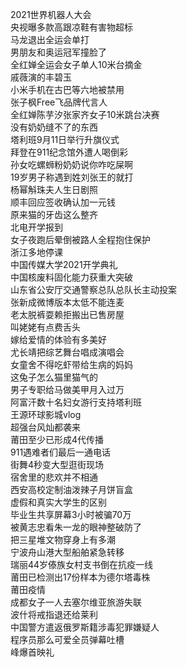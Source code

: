 2021世界机器人大会  
央视曝多款高跟凉鞋有害物超标  
马龙退出全运会单打  
男朋友和奥运冠军撞脸了  
全红婵全运会女子单人10米台摘金  
戚薇演的丰碧玉  
小米手机在古巴等六地被禁用  
张子枫Free飞品牌代言人  
全红婵陈芋汐张家齐女子10米跳台决赛  
没有奶奶缝不了的东西  
塔利班9月11日举行升旗仪式  
拜登在911纪念馆外遭人喝倒彩  
孙女吃螺蛳粉奶奶说你咋吃屎啊  
19岁男子称遇到姓刘张王的就打  
杨幂斛珠夫人生日剧照  
顺丰回应签收确认加一元钱  
原来猫的牙齿这么整齐  
北电开学报到  
女子夜跑后晕倒被路人全程抱住保护  
浙江多地停课  
中国传媒大学2021开学典礼  
中国核废料固化能力获重大突破  
山东省公安厅交通警察总队总队长主动投案  
张新成微博版本太低不能连麦  
老太脱裤耍赖拒搬出已售房屋  
叫姥姥有点费舌头  
嫁给爱情的体验有多美好  
尤长靖把综艺舞台唱成演唱会  
女童舍不得吃虾带给生病的妈妈  
这兔子怎么猫里猫气的  
男子专职给马做美甲月入过万  
阿富汗数十名妇女游行支持塔利班  
王源环球影城vlog  
超强台风灿都袭来  
莆田至少已形成4代传播  
911遇难者们最后一通电话  
街舞4秒变大型逛街现场  
宿舍里的悲欢并不相通  
西安高校定制油泼辣子月饼盲盒  
虚假和真实大学生的区别  
毕业生共享屏幕3小时被骗70万  
被黄志忠看朱一龙的眼神整破防了  
把三星堆文物穿身上有多潮  
宁波舟山港大型船舶紧急转移  
瑞丽44岁傣族女村支书倒在抗疫一线  
莆田已检测出17份样本为德尔塔毒株  
莆田疫情  
成都女子一人去塞尔维亚旅游失联  
波什将戒指退还给莱利  
中国警方遣返俄罗斯籍涉毒犯罪嫌疑人  
程序员那么可爱全员弹幕吐槽  
峰爆首映礼  
